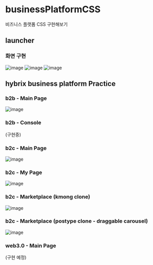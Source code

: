 # businessPlatformCSS
비즈니스 플랫폼 CSS 구현해보기 

## launcher
### 화면 구현
![image](https://user-images.githubusercontent.com/73332608/218963819-2fb5dd00-d1c4-45fd-9480-882049d811fe.png)
![image](https://user-images.githubusercontent.com/73332608/218963989-96814338-730f-4c02-8a7b-8134b1ba5ca2.png)
![image](https://user-images.githubusercontent.com/73332608/218964016-c15e423a-2210-440d-96cc-2b4134092590.png)



## hybrix business platform Practice
### b2b - Main Page
![image](https://user-images.githubusercontent.com/73332608/220821044-e164f738-5600-4d95-9dcc-aa98f044a681.png)


### b2b - Console
(구현중)


### b2c - Main Page
![image](https://user-images.githubusercontent.com/73332608/220821909-c5d49ee3-cece-4668-a56b-a9a4be805dde.png)

### b2c - My Page
![image](https://user-images.githubusercontent.com/73332608/220821839-a1fbb6a4-a82a-4acc-afc5-79a00d9e4b4a.png)

### b2c - Marketplace (kmong clone)
![image](https://user-images.githubusercontent.com/73332608/221122966-7ed12111-1c19-417d-b9f5-9d10ee8ab606.png)

### b2c - Marketplace (postype clone - draggable carousel)
![image](https://user-images.githubusercontent.com/73332608/221785442-5130122c-1c94-467f-a888-13f37296d7f4.png)

### web3.0 - Main Page
(구현 예정)
